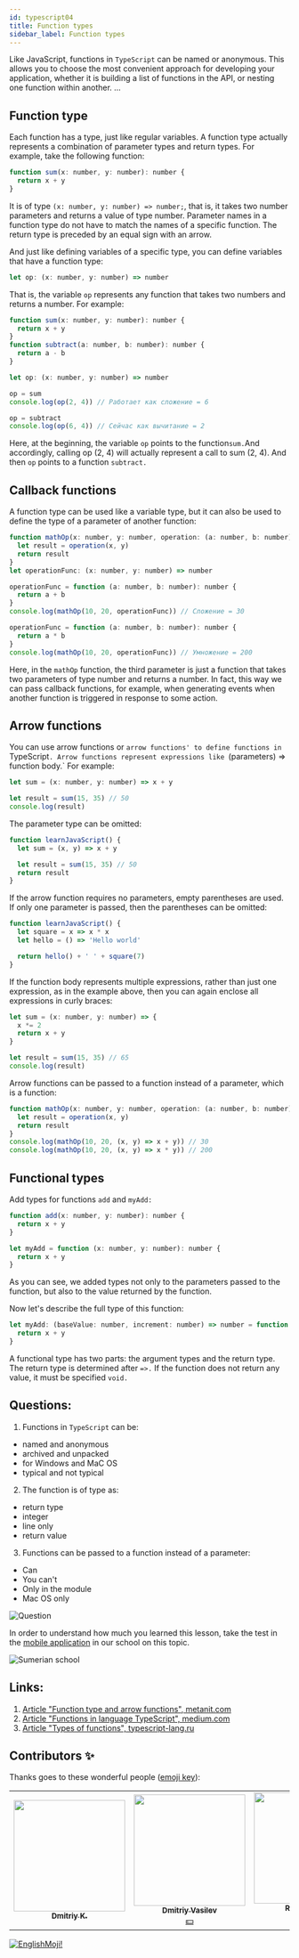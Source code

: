 ```yaml
---
id: typescript04
title: Function types
sidebar_label: Function types
---
```



Like JavaScript, functions in `TypeScript` can be named or anonymous. This allows you to choose the most convenient approach for developing your application, whether it is building a list of functions in the API, or nesting one function within another. ...

## Function type

Each function has a type, just like regular variables. A function type actually represents a combination of parameter types and return types. For example, take the following function:

```javascript
function sum(x: number, y: number): number {
  return x + y
}
```

It is of type `(x: number, y: number) => number;`, that is, it takes two number parameters and returns a value of type number. Parameter names in a function type do not have to match the names of a specific function. The return type is preceded by an equal sign with an arrow.

And just like defining variables of a specific type, you can define variables that have a function type:

```javascript
let op: (x: number, y: number) => number
```

That is, the variable `op` represents any function that takes two numbers and returns a number. For example:

```javascript
function sum(x: number, y: number): number {
  return x + y
}
function subtract(a: number, b: number): number {
  return a - b
}

let op: (x: number, y: number) => number

op = sum
console.log(op(2, 4)) // Работает как сложение = 6

op = subtract
console.log(op(6, 4)) // Сейчас как вычитание = 2
```

Here, at the beginning, the variable `op` points to the function` sum. `And accordingly, calling op (2, 4) will actually represent a call to sum (2, 4). And then `op` points to a function `subtract.`

## Callback functions

A function type can be used like a variable type, but it can also be used to define the type of a parameter of another function:

```javascript
function mathOp(x: number, y: number, operation: (a: number, b: number) => number): number {
  let result = operation(x, y)
  return result
}
let operationFunc: (x: number, y: number) => number

operationFunc = function (a: number, b: number): number {
  return a + b
}
console.log(mathOp(10, 20, operationFunc)) // Сложение = 30

operationFunc = function (a: number, b: number): number {
  return a * b
}
console.log(mathOp(10, 20, operationFunc)) // Умножение = 200
```

Here, in the `mathOp` function, the third parameter is just a function that takes two parameters of type number and returns a number. In fact, this way we can pass callback functions, for example, when generating events when another function is triggered in response to some action.

## Arrow functions

You can use arrow functions or `arrow functions' to define functions in` TypeScript`. Arrow functions represent expressions like `(parameters) => function body.` For example:

```javascript
let sum = (x: number, y: number) => x + y

let result = sum(15, 35) // 50
console.log(result)
```

The parameter type can be omitted:

```jsx live
function learnJavaScript() {
  let sum = (x, y) => x + y

  let result = sum(15, 35) // 50
  return result
}
```

If the arrow function requires no parameters, empty parentheses are used. If only one parameter is passed, then the parentheses can be omitted:

```jsx live
function learnJavaScript() {
  let square = x => x * x
  let hello = () => 'Hello world'

  return hello() + ' ' + square(7)
}
```

If the function body represents multiple expressions, rather than just one expression, as in the example above, then you can again enclose all expressions in curly braces:

```javascript
let sum = (x: number, y: number) => {
  x *= 2
  return x + y
}

let result = sum(15, 35) // 65
console.log(result)
```

Arrow functions can be passed to a function instead of a parameter, which is a function:

```javascript
function mathOp(x: number, y: number, operation: (a: number, b: number) => number): number {
  let result = operation(x, y)
  return result
}
console.log(mathOp(10, 20, (x, y) => x + y)) // 30
console.log(mathOp(10, 20, (x, y) => x * y)) // 200
```

## Functional types

Add types for functions `add` and `myAdd:`

```javascript
function add(x: number, y: number): number {
  return x + y
}

let myAdd = function (x: number, y: number): number {
  return x + y
}
```

As you can see, we added types not only to the parameters passed to the function, but also to the value returned by the function.

Now let's describe the full type of this function:

```javascript
let myAdd: (baseValue: number, increment: number) => number = function (x: number, y: number): number {
  return x + y
}
```

A functional type has two parts: the argument types and the return type. The return type is determined after `=>.` If the function does not return any value, it must be specified `void.`

## Questions:

1. Functions in `TypeScript` can be:

- named and anonymous
- archived and unpacked
- for Windows and MaC OS
- typical and not typical

2. The function is of type as:

- return type
- integer
- line only
- return value

3. Functions can be passed to a function instead of a parameter:

- Can
- You can't
- Only in the module
- Mac OS only

![Question](https://media.giphy.com/media/l0HlRnAWXxn0MhKLK/giphy.gif)

In order to understand how much you learned this lesson, take the test in the [mobile application](http://onelink.to/njhc95) in our school on this topic.

![Sumerian school](/img/app.jpg)

## Links:

1. [Article "Function type and arrow functions", metanit.com](https://metanit.com/web/typescript/2.3.php)
2. [Article "Functions in language TypeScript", medium.com](https://medium.com/@sergey.bakaev/%D1%84%D1%83%D0%BD%D0%BA%D1%86%D0%B8%D0%B8-%D0%B2-%D1%8F%D0%B7%D1%8B%D0%BA%D0%B5-typescript-1cb853e09020)
3. [Article "Types of functions", typescript-lang.ru](http://typescript-lang.ru/docs/Functions.html)

## Contributors ✨

Thanks goes to these wonderful people ([emoji key](https://allcontributors.org/docs/en/emoji-key)):

<!-- ALL-CONTRIBUTORS-LIST:START - Do not remove or modify this section -->
<!-- prettier-ignore-start -->
<!-- markdownlint-disable -->
<table>
  <tr>
    <td align="center"><a href="https://github.com/KoDim-React"><img src="https://avatars1.githubusercontent.com/u/72087863?v=4?s=200" width="200px;" alt=""/><br /><sub><b>Dmitriy K.</b></sub></a><br /><a href="#mentoring-KoDim-React" title="Mentoring">  </a></td>
    <td align="center"><a href="https://fullstackserverless.github.io/"><img src="https://avatars0.githubusercontent.com/u/6774813?v=4?s=200" width="200px;" alt=""/><br /><sub><b>Dmitriy Vasilev</b></sub></a><br /><a href="#financial-gHashTag" title="Financial">💵</a></td>
     <td align="center"><a href="https://github.com/Resoner2005"><img src="https://avatars1.githubusercontent.com/u/75675814?v=4?s=200" width="200px;" alt=""/><br /><sub><b>Resoner2005</b></sub></a><br /><a href="https://github.com/gHashTag/react-native-village/issues?q=author%3AResoner2005" title="Bug reports">🐛 🎨 🖋</a></td>
     <td align="center"><a href="https://github.com/Navernoss"><img src="https://avatars0.githubusercontent.com/u/75784137?v=4?s=200" width="200px;" alt=""/><br /><sub><b>Navernoss</b></sub></a><br /><a href="#content-Navernoss" title="Content">🖋 🐛 🎨 </a></td>
  </tr>
 
</table>

<!-- markdownlint-restore -->
<!-- prettier-ignore-end -->

<!-- ALL-CONTRIBUTORS-LIST:END -->

[![EnglishMoji!](/img/logo/NeuroCoder.png)](https://vk.com/neurocoder)
